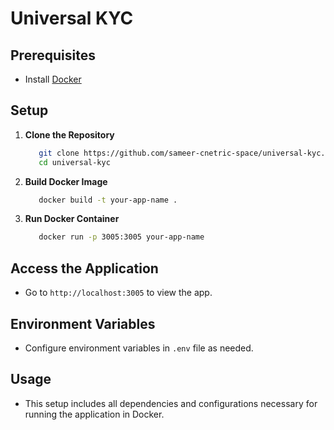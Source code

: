 # Universal KYC

## Prerequisites

- Install [Docker](https://docs.docker.com/get-docker/)

## Setup

1. **Clone the Repository**

   ```bash
      git clone https://github.com/sameer-cnetric-space/universal-kyc.git
      cd universal-kyc
   ```

2. **Build Docker Image**

   ```bash
      docker build -t your-app-name .
   ```

3. **Run Docker Container**

   ```bash
      docker run -p 3005:3005 your-app-name
   ```

## Access the Application

- Go to `http://localhost:3005` to view the app.

## Environment Variables

- Configure environment variables in `.env` file as needed.

## Usage

- This setup includes all dependencies and configurations necessary for running the application in Docker.

